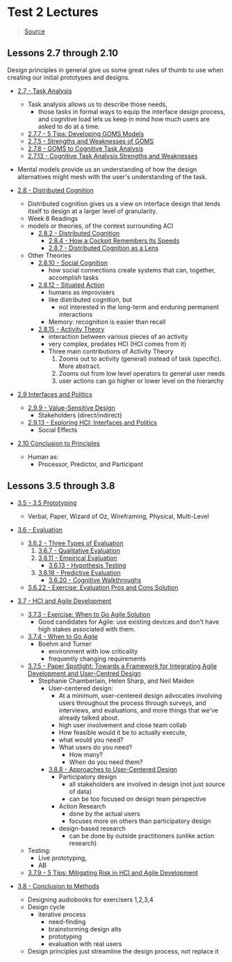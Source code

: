 # Test 2 Lectures

> [Source](https://omscs6750.gatech.edu/spring-2022/test-2/)

## Lessons 2.7 through 2.10

Design principles in general give us some great rules of thumb to use when creating our initial prototypes and designs.

- [2.7 - Task Analysis](2/07/2.7.md)

  - Task analysis allows us to describe those needs,
    - those tasks in formal ways to equip the interface design process, and cognitive load lets us keep in mind how much users are asked to do at a time.
  - [2.7.7 - 5 Tips: Developing GOMS Models](2/07/2.7.md#277---5-tips-developing-goms-models)
  - [2.7.5 - Strengths and Weaknesses of GOMS](2/07/2.7.md#275---strengths-and-weaknesses-of-goms)
  - [2.7.8 - GOMS to Cognitive Task Analysis](2/07/2.7.md#278---goms-to-cognitive-task-analysis)
  - [2.7.13 - Cognitive Task Analysis Strengths and Weaknesses](2/07/2.7.md#2713---cognitive-task-analysis-strengths-and-weaknesses)

- Mental models provide us an understanding of how the design alternatives might mesh with the user's understanding of the task.
- [2.8 - Distributed Cognition](2/08/2.8.md)
  - Distributed cognition gives us a view on interface design that lends itself to design at a larger level of granularity.
  - Week 8 Readings
  - models or theories, of the context surrounding ACI
    - [2.8.2 - Distributed Cognition](2/08/2.8.md#282---distributed-cognition)
      - [2.8.4 - How a Cockpit Remembers Its Speeds](2/08/2.8.md#284---how-a-cockpit-remembers-its-speeds)
      - [2.8.7 - Distributed Cognition as a Lens](2/08/2.8.md#287---distributed-cognition-as-a-lens)
  - Other Theories
    - [2.8.10 - Social Cognition](2/08/2.8.md#2810---social-cognition)
      - how social connections create systems that can, together, accomplish tasks
    - [2.8.12 - Situated Action](2/08/2.8.md#2812---situated-action)
      - humans as improvisers
      - like distributed cognition, but
        - not interested in the long-term and enduring permanent interactions
      - Memory: recognition is easier than recall
    - [2.8.15 - Activity Theory](2/08/2.8.md#2815---activity-theory)
      - interaction between various pieces of an activity
      - very complex, predates HCI (HCI comes from it)
      - Three main contributions of Activity Theory
        1. Zooms out to activity (general) instead of task (specific). More abstract.
        1. Zooms out from low level operators to general user needs
        1. user actions can go higher or lower level on the hierarchy
- [2.9 Interfaces and Politics](2/09/2.9.md)
  - [2.9.9 - Value-Sensitive Design](2/09/2.9.md#299---value-sensitive-design)
    - Stakeholders (direct/indirect)
  - [2.9.13 - Exploring HCI: Interfaces and Politics](2/09/2.9.md#29-interfaces-and-politics)
    - Social Effects
- [2.10 Conclusion to Principles](2/10/2.10.md)
  - Human as:
    - Processor, Predictor, and Participant

## Lessons 3.5 through 3.8

- [3.5 - 3.5 Prototyping](3/05/3.5.md)
  - Verbal, Paper, Wizard of Oz, Wireframing, Physical, Multi-Level
- [3.6 - Evaluation](3/06/3.6.md)

  - [3.6.2 - Three Types of Evaluation](3/06/3.6.md#362---three-types-of-evaluation)
    1. [3.6.7 - Qualitative Evaluation](3/06/3.6.md#367---qualitative-evaluation)
    1. [3.6.11 - Empirical Evaluation](3/06/3.6.md#3611---empirical-evaluation)
       - [3.6.13 - Hypothesis Testing](3/06/3.6.md#3613---hypothesis-testing)
    1. [3.6.18 - Predictive Evaluation](3/06/3.6.md#3618---predictive-evaluation)
       - [3.6.20 - Cognitive Walkthroughs](3/06/3.6.md#3620---cognitive-walkthroughs)
  - [3.6.22 - Exercise: Evaluation Pros and Cons Solution](3/06/3.6.md#3622---exercise-evaluation-pros-and-cons-question)

- [3.7 - HCI and Agile Development](3/07/3.7.md)

  - [3.7.3 - Exercise: When to Go Agile Solution](3/07/3.7.md#373---exercise-when-to-go-agile-solution)
    - Good candidates for Agile: use existing devices and don't have high stakes associated with them.
  - [3.7.4 - When to Go Agile](3/07/3.7.md#374---when-to-go-agile)
    - Boehm and Turner
      - environment with low criticality
      - frequently changing requirements
  - [3.7.5 - Paper Spotlight: Towards a Framework for Integrating Agile Development and User-Centred Design](3/07/3.7.md#375---paper-spotlight-towards-a-framework-for-integrating-agile-development-and-user-centred-design)
    - Stephanie Chamberlain, Helen Sharp, and Neil Maiden
      - User-centered design:
        - At a minimum, user-centered design advocates involving users throughout the process through surveys, and interviews, and evaluations, and more things that we've already talked about.
        - high user involvement and close team collab
        - How feasible would it be to actually execute,
        - what would you need?
        - What users do you need?
          - How many?
          - When do you need them?
      - [3.8.8 - Approaches to User-Centered Design](3/08/3.8.md#388---approaches-to-user-centered-design)
        - Participatory design
          - all stakeholders are involved in design (not just source of data)
          - can be too focused on design team perspective
        - Action Research
          - done by the actual users
          - focuses more on others than participatory design
        - design-based research
          - can be done by outside practitioners (unlike action research)
  - Testing:
    - Live prototyping,
    - AB
  - [3.7.9 - 5 Tips: Mitigating Risk in HCI and Agile Development](3/07/3.7.md#379---5-tips-mitigating-risk-in-hci-and-agile-development)

- [3.8 - Conclusion to Methods](3/08/3.8.md)
  - Designing audiobooks for exercisers 1,2,3,4
  - Design cycle
    - iterative process
      - need-finding
      - brainstorming design alts
      - prototyping
      - evaluation with real users
  - Design principles just streamline the design process, not replace it

